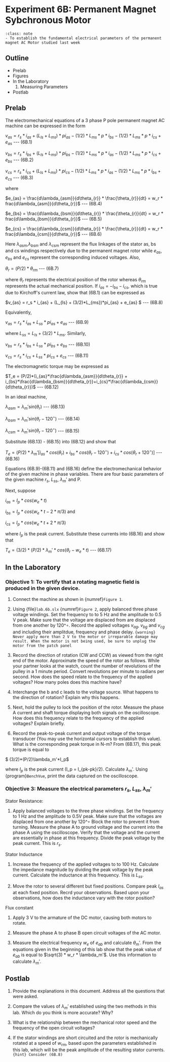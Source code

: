 # Experiment 6B: Permanent Magnet Sybchronous Motor

```{admonition} Objective
:class: note
- To establish the fundamental electrical parameters of the permanent magnet AC Motor studied last week
```

## Outline 

- Prelab
- Figures
- In the Laboratory
    1. Measuring Parameters
- Postlab

## Prelab

The electromechanical equations of a 3 phase P pole permanent magnet AC machine can be expressed in the form

$v_{as} = r_s * i_{as} + (L_{ls} + L_{ms})*pi_{as} - (1/2)*L_{ms}*p*i_{bs} - (1/2)*L_{ms}*p*i_{cs} + e_{as}$ --- (6B.1)

$v_{bs} = r_s * i_{bs} + (L_{ls} + L_{ms})*pi_{bs} - (1/2)*L_{ms}*p*i_{as} - (1/2)*L_{ms}*p*i_{cs} + e_{bs}$ --- (6B.2)

$v_{cs} = r_s * i_{cs} + (L_{ls} + L_{ms})*pi_{cs} - (1/2)*L_{ms}*p*i_{as} - (1/2)*L_{ms}*p*i_{bs} + e_{cs}$ --- (6B.3)

where

$e_{as} = \frac{d\lambda_{asm}}{d\theta_{r}} * \frac{\theta_{r}}{dt} = w_r * frac{d\lambda_{asm}}{d\theta_{r}}$ --- (6B.4)

$e_{bs} = \frac{d\lambda_{bsm}}{d\theta_{r}} * \frac{\theta_{r}}{dt} = w_r * frac{d\lambda_{bsm}}{d\theta_{r}}$ --- (6B.5)

$e_{cs} = \frac{d\lambda_{csm}}{d\theta_{r}} * \frac{\theta_{r}}{dt} = w_r * frac{d\lambda_{csm}}{d\theta_{r}}$ --- (6B.6)

Here $\lambda_{asm}$,$\lambda_{bsm}$ and $\lambda_{csm}$ represent the flux linkages of the stator as, bs and cs windings respectively due to the permanent magnet rotor while $e_{as}$, $e_{bs}$ and $e_{cs}$ represent the corresponding induced voltages. Also,

$\theta_r =(P/2)*\theta_{rm}$ --- (6B.7)

where $\theta_r$ represents the electrical position of the rotor whereas $\theta_{rm}$ represents the actual mechanical position. If $i_{as}$ = $-i_{bs} - i_{cs}$, which is true due to Kirchoff's current law, show that (6B.1) can be expressed as

$v_{as} = r_s * i_{as} + (L_{ls} + (3/2)*L_{ms})*pi_{as} + e_{as} $ --- (6B.8)

Equivalently,

$v_{as} = r_s * i_{as} + L_{ss}*pi_{as} + e_{as}$ --- (6B.9)

where $L_{ss} = L_{ls} + (3/2)*L_{ms}$. Similarly,

$v_{bs} = r_s * i_{bs} + L_{ss}*pi_{bs} + e_{bs}$ --- (6B.10)

$v_{cs} = r_s * i_{cs} + L_{ss}*pi_{cs} + e_{cs}$ --- (6B.11)

The electromagnetic torque may be expressed as

$T_e = (P/2)*(i_{as}*\frac{d\lambda_{asm}}{d\theta_{r}} + i_{bs}*\frac{d\lambda_{bsm}}{d\theta_{r}}+i_{cs}*\frac{d\lambda_{csm}}{d\theta_{r}})$ --- (6B.12)

In an ideal machine,

$\lambda_{asm} = \lambda_m' sin(\theta_r)$ --- (6B.13)

$\lambda_{bsm} = \lambda_m' sin(\theta_r - 120^\circ)$ --- (6B.14)

$\lambda_{csm} = \lambda_m' sin(\theta_r - 120^\circ)$ --- (6B.15)

Substitute (6B.13) - (6B.15) into (6B.12) and show that 

$T_e = (P/2)*\lambda_m'[i_{as}*cos(\theta_r) + i_{bs}*cos(\theta_r - 120^\circ) +  i_{cs}*cos(\theta_r + 120^\circ)]$ --- (6B.16)

Equations (6B.9)-(6B.11) and (6B.16) define the electromechanical behavior of the given machine in phase variables. There are four basic parameters of the given machine $r_s$, $L_{ss}$, $\lambda_m'$ and P.

Next, suppose 

$i_{as} = I_p*cos(w_e*t)$ 

$i_{bs} = I_p*cos(w_e*t - 2*\pi/3)$ and

$i_{cs} = I_p*cos(w_e*t + 2*\pi/3)$ 

where $I_p$ is the peak current. Substitute these currents into (6B.16) and show that

$T_e = (3/2)*(P/2)*\lambda_m'*cos(\theta_r - w_e*t)$ --- (6B.17)

## In the Laboratory

### Objective 1: To vertify that a rotating magnetic field is produced in the given device. 

1. Connect the machine as shown in {numref}`Figure 1`.

2. Using {file}`lab.6b.slx` {numref}`Figure 2`, apply balanced three phase voltage windings. Set the frequency to to 5 Hz and the amplitude to 0.5 V peak. Make sure that the voltage are displaced from are displaced from one another by 120^$\circ$. Record the applied voltages $v_{ag}$, $v_{bg}$ and $v_{cg}$ and including their amplitdue, frequency and phase delay. 
```{warning} Never apply more than 2 V to the motor or irreparable damage may result. When the motor is not being used, be sure to unplug the motor from the patch panel```

3. Record the direction of rotation (CW and CCW) as viewed from the right end of the motor. Approximate the speed of the rotor as follows. While your partner looks at the watch, count the number of revolutions of the pulley in a 1 minute period. Convert revolutions per minute to radians per second. How does the speed relate to the frequency of the applied voltages? How many poles does this machine have?

4. Interchange the b and c leads to the voltage source. What happens to the direction of rotation? Explain why this happens.

5. Next, hold the pulley to lock the position of the rotor. Measure the phase A current and shaft torque displaying both signals on the oscilloscope. How does this frequency relate to the frequency of the applied voltages? Explain briefly.

6. Record the peak-to-peak current and output voltage of the torque transducer (You may use the horizontal cursors to establish this value). What is the corresponding  peak torque in N-m? From (6B.17), this peak torque is equal to

$ (3/2)*(P/2)\lambda_m'*I_p$ 

where $I_p$ is the peak current (I_p = I_{pk-pk}/2). Calculate $\lambda_m'$. Using {program}`BenchVue`, print the data captured on the oscilloscope.

### Objective 3: Measure the electrical parameters $r_s$, $L_{ss}$, $\lambda_m'$

Stator Resistance:

1. Apply balanced voltages to the three phase windings. Set the frequency to 1 Hz and the amplitude to 0.5V peak. Make sure that the voltages are displaced from one another by 120^$\circ$  Block the rotor to prevent it from turning. Measure the phase A to ground voltage and the current into the phase A using the oscilloscope. Verify that the voltage and the current are essentially in phase at this frequency. Divide the peak voltage by the peak current. This is $r_s$.

Stator Inductance

1. Increase the frequency of the applied voltages to to 100 Hz. Calculate the impedance magnitude by dividing the peak voltage by the peak current. Calculate the inductance at this frequency. This is $L_{ss}$.

2. Move the rotor to several different but fixed positions. Compare peak $I_{as}$ at each fixed position. Recrd your observations. Based upon your observations, how does the inductance vary with the rotor position?

Flux constant

1. Apply 3 V to the armature of the DC motor, causing both motors to rotate.

2. Measure the phase A to phase B open circuit voltages of the AC motor.

3. Measure the electrical frequency $w_e$ of $e_{ab}$ and calculate $\theta_m'$. From the equations given in the beginning of this lab show that the peak value of $e_{ab}$ is equal to $\sqrt(3) * w_r * \lambda_m'$. Use this information to calculate $\lambda_m'$.

## Postlab

1. Provide the explanations in this document. Address all the questions that were asked.

2. Compare the values of $\lambda_m'$ established using the two methods in this lab. Which do you think is more accurate? Why?

3. What is the relationship between the mechanical rotor speed and the frequency of the open circuit voltages?

4. If the stator windings are short circuited and the rotor is mechanically rotated at a speed of $w_{rm}$, based upon the parameters established in this lab, which will be the peak amplitude of the resulting stator currents. 
```{hint} Consider (6B.8)```
